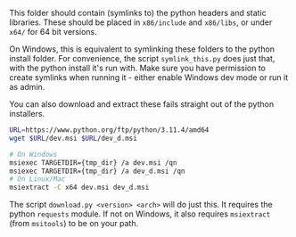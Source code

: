 This folder should contain (symlinks to) the python headers and static libraries. These should be
placed in `x86/include` and `x86/libs`, or under `x64/` for 64 bit versions.

On Windows, this is equivalent to symlinking these folders to the python install folder. For
convenience, the script `symlink_this.py` does just that, with the python install it's run with.
Make sure you have permission to create symlinks when running it - either enable Windows dev mode or
run it as admin.

You can also download and extract these fails straight out of the python installers.
```sh
URL=https://www.python.org/ftp/python/3.11.4/amd64
wget $URL/dev.msi $URL/dev_d.msi

# On Windows
msiexec TARGETDIR={tmp_dir} /a dev.msi /qn
msiexec TARGETDIR={tmp_dir} /a dev_d.msi /qn
# On Linux/Mac
msiextract -C x64 dev.msi dev_d.msi
```

The script `download.py <version> <arch>` will do just this. It requires the python `requests`
module. If not on Windows, it also requires `msiextract` (from `msitools`) to be on your path.
